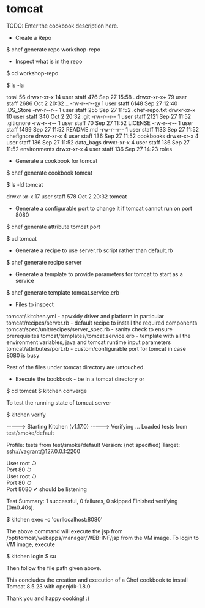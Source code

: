 # tomcat

TODO: Enter the cookbook description here.

- Create a Repo

$ chef generate repo workshop-repo

- Inspect what is in the repo

$ cd workshop-repo

$ ls -la

total 56
drwxr-xr-x  14 user  staff   476 Sep 27 15:58 .
drwxr-xr-x+ 79 user  staff  2686 Oct  2 20:32 ..
-rw-r--r--@  1 user  staff  6148 Sep 27 12:40 .DS_Store
-rw-r--r--   1 user  staff   255 Sep 27 11:52 .chef-repo.txt
drwxr-xr-x  10 user  staff   340 Oct  2 20:32 .git
-rw-r--r--   1 user  staff  2121 Sep 27 11:52 .gitignore
-rw-r--r--   1 user  staff    70 Sep 27 11:52 LICENSE
-rw-r--r--   1 user  staff  1499 Sep 27 11:52 README.md
-rw-r--r--   1 user  staff  1133 Sep 27 11:52 chefignore
drwxr-xr-x   4 user  staff   136 Sep 27 11:52 cookbooks
drwxr-xr-x   4 user  staff   136 Sep 27 11:52 data_bags
drwxr-xr-x   4 user  staff   136 Sep 27 11:52 environments
drwxr-xr-x   4 user  staff   136 Sep 27 14:23 roles

- Generate a cookbook for tomcat

$ chef generate cookbook tomcat

$ ls -ld tomcat 

drwxr-xr-x  17 user  staff   578 Oct  2 20:32 tomcat

- Generate a configurable port to change it if tomcat cannot run on port 8080

$ chef generate attribute tomcat port

$ cd tomcat

- Generate a recipe to use server.rb script rather than default.rb

$ chef generate recipe server

- Generate a template to provide parameters for tomcat to start as a service

$ chef generate template tomcat.service.erb

- Files to inspect

tomcat/.kitchen.yml - apwxidy driver and platform in particular
tomcat/recipes/server.rb - default recipe to install the required components
tomcat/spec/unit/recipes/server_spec.rb - sanity check to ensure prerequisites
tomcat/templates/tomcat.service.erb - template with all the environment variables, java and tomcat runtime input parameters
tomcat/attributes/port.rb - custom/configurable port for tomcat in case 8080 is busy

Rest of the files under tomcat directory are untouched.

- Execute the bookbook - be in a tomcat directory or

$ cd tomcat
$ kitchen converge

To test the running state of tomcat server

$ kitchen verify

-----> Starting Kitchen (v1.17.0)
-----> Verifying <default-centos-73>...
       Loaded tests from test/smoke/default 

Profile: tests from test/smoke/default
Version: (not specified)
Target:  ssh://vagrant@127.0.0.1:2200


  User root
     ↺  
  Port 80
     ↺  
  User root
     ↺  
  Port 80
     ↺  
  Port 8080
     ✔  should be listening

Test Summary: 1 successful, 0 failures, 0 skipped
       Finished verifying <default-centos-73> (0m0.40s).


$ kitchen exec -c 'curllocalhost:8080'

The above command will execute the jsp from /opt/tomcat/webapps/manager/WEB-INF/jsp from the VM image.
To login to VM image, execute 

$ kitchen login
$ su
<super user passwd is vagrant>

Then follow the file path given above.

This concludes the creation and execution of a Chef cookbook to install Tomcat 8.5.23 with openjdk-1.8.0

Thank you and happy cooking! :)
